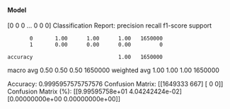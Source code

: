 #### Model
[0 0 0 ... 0 0 0]
Classification Report:
              precision    recall  f1-score   support

           0       1.00      1.00      1.00   1650000
           1       0.00      0.00      0.00         0

    accuracy                           1.00   1650000
   macro avg       0.50      0.50      0.50   1650000
weighted avg       1.00      1.00      1.00   1650000

Accuracy: 0.9995957575757576
Confusion Matrix:
[[1649333     667]
 [      0       0]]
Confusion Matrix (%):
[[9.99595758e+01 4.04242424e-02]
 [0.00000000e+00 0.00000000e+00]]
